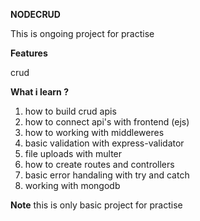 **NODECRUD**

This is ongoing project for practise

**Features**

crud

**What i learn ?**

1. how to build crud apis 
2. how to connect api's with frontend (ejs)
3. how to working with middleweres 
4. basic validation with express-validator 
5. file uploads with multer
6. how to create routes and controllers
7. basic error handaling with try and catch 
8. working with mongodb 

**Note**
this is only basic project for practise



